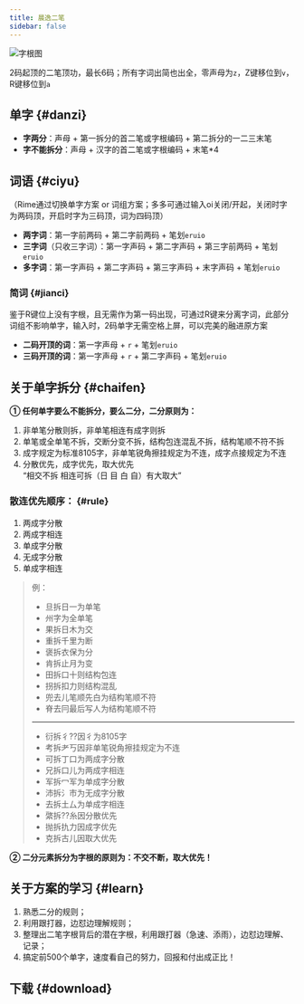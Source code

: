 ```yaml
---
title: 晨逸二笔
sidebar: false
---
```

<script setup>
const urls = [
  [
    ["chenyi/chenyi-rime-v3.1-20210617.7z", "【最新】晨逸V3 Rime配置文件.7z"],
    ["chenyi/chenyi-rime-v2.4-20210117.7z", "晨逸V2 Rime配置文件.7z"],
  ],
  [
    ["chenyi/chenyi-mabiao.7z", "单字和词语的码表文件.7z"],
    ["chenyi/chenyi-help-v1.1.pdf", "极简的说明书.pdf"],
  ],
];
</script>

![字根图](/chenyi/kbd.png)

2码起顶的二笔顶功，最长6码；所有字词出简也出全，零声母为`z`，Z键移位到`v`，R键移位到`a`


## 单字 {#danzi}
- **字两分**：声母 + 第一拆分的首二笔或字根编码 + 第二拆分的一二三末笔
- **字不能拆分**：声母 + 汉字的首二笔或字根编码 + 末笔*4
  
## 词语 {#ciyu}
（Rime通过切换单字方案 or 词组方案；多多可通过输入oi关闭/开起，关闭时字为两码顶，开启时字为三码顶，词为四码顶）

- **两字词**：第一字前两码 + 第二字前两码 + 笔划`eruio`
- **三字词**（只收三字词）：第一字声码 + 第二字声码 + 第三字前两码 + 笔划`eruio`
- **多字词**：第一字声码 + 第二字声码 + 第三字声码 + 末字声码 + 笔划`eruio`

### 简词 {#jianci}
鉴于R键位上没有字根，且无需作为第一码出现，可通过R键来分离字词，此部分词组不影响单字，输入时，2码单字无需空格上屏，可以完美的融进原方案

- **二码开顶的词**：第一字声母 + `r` + 笔划`eruio`
- **三码开顶的词**：第一字声母 + `r` + 第二字声码 + 笔划`eruio`

## 关于单字拆分 {#chaifen}
**① 任何单字要么不能拆分，要么二分，二分原则为：**

1. 非单笔分散则拆，非单笔相连有成字则拆
2. 单笔或全单笔不拆，交断分变不拆，结构包连混乱不拆，结构笔顺不符不拆
3. 成字规定为标准8105字，非单笔锐角擦挂规定为不连，成字点接规定为不连
4. 分散优先，成字优先，取大优先  
    “相交不拆 相连可拆（日 目 白 自）有大取大”

### 散连优先顺序： {#rule}
1. 两成字分散
2. 两成字相连
3. 单成字分散
4. 无成字分散
5. 单成字相连

> 例：  
> - 旦拆日一为单笔
> - 州字为全单笔  
> - 果拆日木为交  
> - 重拆千里为断  
> - 褒拆衣保为分  
> - 肯拆止月为变  
> - 田拆口十则结构包连  
> - 拐拆扣力则结构混乱  
> - 兜去儿笔顺先白为结构笔顺不符  
> - 脊去冃最后写人为结构笔顺不符 
>  
> ***
> 
> - 衍拆彳??因彳为8105字  
> - 考拆耂丂因非单笔锐角擦挂规定为不连  
> - 可拆丁口为两成字分散  
> - 兄拆口儿为两成字相连  
> - 军拆冖军为单成字分散  
> - 沛拆氵巿为无成字分散  
> - 去拆土厶为单成字相连  
> - 綮拆??糸因分散优先  
> - 抛拆扏力因成字优先  
> - 克拆古儿因取大优先  

**② 二分元素拆分为字根的原则为：不交不断，取大优先！**

## 关于方案的学习 {#learn}
1. 熟悉二分的规则；
2. 利用跟打器，边怼边理解规则；
3. 整理出二笔字根背后的潜在字根，利用跟打器（急速、添雨），边怼边理解、记录；
4. 搞定前500个单字，速度看自己的努力，回报和付出成正比！

## 下载 {#download}
<Download :urls />
